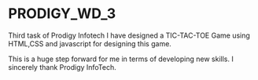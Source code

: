 # PRODIGY_WD_3
Third task of Prodigy Infotech
 I have designed a TIC-TAC-TOE Game using HTML,CSS and javascript for designing this game.

This is a huge step forward for me in terms of developing new skills. I sincerely thank Prodigy InfoTech.
